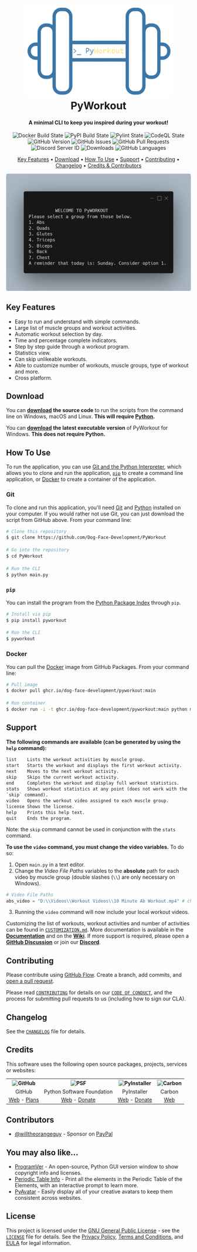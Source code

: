 <!-- Logo -->
<h1 align="center">
  <img src="https://github.com/Dog-Face-Development/PyWorkout/blob/main/docs/images/logo.png" height="250px" width="400px" alt="PyWorkout">
  <br>
  PyWorkout
  <br>
</h1>

<!-- Copy -->
<h4 align="center">A minimal CLI to keep you inspired during your workout!</h4>

<!-- Badges -->
<div align="center">
  <!-- Stability -->
  <img alt="Docker Build State" src="https://github.com/Dog-Face-Development/PyWorkout/actions/workflows/docker-publish.yml/badge.svg">
  <!-- Stability -->
  <img alt="PyPI Build State" src="https://github.com/Dog-Face-Development/PyWorkout/actions/workflows/push-to-pypi.yml/badge.svg">
  <!-- Stability -->
  <img alt="Pylint State" src="https://github.com/Dog-Face-Development/PyWorkout/actions/workflows/pylint.yml/badge.svg">
  <!-- CodeQL -->
  <img alt="CodeQL State" src="https://github.com/Dog-Face-Development/PyWorkout/actions/workflows/codeql-analysis.yml/badge.svg">
  <!-- Version -->
  <img alt="GitHub Version" src="https://img.shields.io/github/v/release/Dog-Face-Development/PyWorkout?include_prereleases">
  <!-- Issues -->
  <img alt="GitHub Issues" src="https://img.shields.io/github/issues/Dog-Face-Development/PyWorkout">
  <!-- Pull Requests -->
  <img alt="GitHub Pull Requests" src="https://img.shields.io/github/issues-pr/Dog-Face-Development/PyWorkout">
  <!-- Discord -->
  <img alt="Discord Server ID" src="https://img.shields.io/discord/947657440579711016">
  <!-- Downloads -->
  <img alt="Downloads" src="https://img.shields.io/github/downloads/Dog-Face-Development/PyWorkout/total">
  <!-- Language Count -->
  <img alt="GitHub Languages" src="https://img.shields.io/github/languages/count/Dog-Face-Development/PyWorkout">
</div>

<!-- Navigation -->
<p align="center">
  <a href="#key-features">Key Features</a> •
  <a href="#download">Download</a> •
  <a href="#how-to-use">How To Use</a> •
  <a href="#support">Support</a> •
  <a href="#contributing">Contributing</a> •
  <a href="#changelog">Changelog</a> •
  <a href="#credits">Credits & Contributors</a>
</p>

<!-- Screenshot(s) -->
![screenshot](https://github.com/Dog-Face-Development/PyWorkout/blob/main/docs/images/welcome.png)

## Key Features

* Easy to run and understand with simple commands.
* Large list of muscle groups and workout activities.
* Automatic workout selection by day.
* Time and percentage complete indicators.
* Step by step guide through a workout program.
* Statistics view.
* Can skip unlikeable workouts.
* Able to customize number of workouts, muscle groups, type of workout and more.
* Cross platform.

## Download

You can **[download](https://github.com/Dog-Face-Development/PyWorkout/releases/latest) the source code** to run the scripts from the command line on Windows, macOS and Linux. **This will require [Python](https://www.python.org/downloads/).**

You can **[download](https://github.com/Dog-Face-Development/PyWorkout/releases/latest) the latest executable version** of PyWorkout for Windows. **This does not require Python.**

## How To Use

To run the application, you can use [Git and the Python Interpreter](https://github.com/Dog-Face-Development/PyWorkout/main/README.md#git), which allows you to clone and run the application, [`pip`](https://github.com/Dog-Face-Development/PyWorkout/main/README.md#pip) to create a command line application, or [Docker](https://github.com/Dog-Face-Development/PyWorkout/main/README.md#docker) to create a container of the application.

### Git

To clone and run this application, you'll need [Git](https://git-scm.com/downloads) and [Python](https://www.python.org/downloads/) installed on your computer. If you would rather not use Git, you can just download the script from GitHub above. From your command line:

```bash
# Clone this repository
$ git clone https://github.com/Dog-Face-Development/PyWorkout

# Go into the repository
$ cd PyWorkout

# Run the CLI
$ python main.py
```

### `pip`

You can install the program from the [Python Package Index](https://pypi.org/project/PyWorkout/) through `pip`.

```bash
# Install via pip
$ pip install pyworkout

# Run the CLI
$ pyworkout
```

### Docker

You can pull the [Docker](https://www.docker.com/) image from GitHub Packages. From your command line:

```bash
# Pull image
$ docker pull ghcr.io/dog-face-development/pyworkout:main

# Run container
$ docker run -i -t ghcr.io/dog-face-development/pyworkout:main python main.py
```

## Support

**The following commands are available (can be generated by using the `help` command):**

```text
list    Lists the workout activities by muscle group.
start   Starts the workout and displays the first workout activity.
next    Moves to the next workout activity.
skip    Skips the current workout activity.
end     Completes the workout and display full workout statistics.
stats   Shows workout statistics at any point (does not work with the `skip` command).
video   Opens the workout video assigned to each muscle group.
license Shows the license.
help    Prints this help text.
quit    Ends the program.
```

Note: the `skip` command cannot be used in conjunction with the `stats` command.

**To use the `video` command, you must change the video variables.** To do so:

1. Open `main.py` in a text editor.
2. Change the _Video File Paths_ variables to the **absolute** path for each video by muscle group (double slashes (`\\`) are only necessary on Windows).

```python
# Video File Paths
abs_video = "D:\\Videos\\Workout Videos\\10 Minute Ab Workout.mp4" # change these to personal video path
```

3. Running the `video` command will now include your local workout videos.

Customizing the list of workouts, workout activities and number of activities can be found in [`CUSTOMIZATION.md`](https://github.com/Dog-Face-Development/PyWorkout/tree/main/docs). More documentation is available in the **[Documentation](https://github.com/Dog-Face-Development/PyWorkout/tree/main/docs)** and on the **[Wiki](https://github.com/Dog-Face-Development/PyWorkout/wiki)**. If more support is required, please open a **[GitHub Discussion](https://github.com/Dog-Face-Development/PyWorkout/discussions/new)** or join our **[Discord](https://discord.gg/YFMcACG9rh)**.

## Contributing

Please contribute using [GitHub Flow](https://guides.github.com/introduction/flow). Create a branch, add commits, and [open a pull request](https://github.com/Dog-Face-Development/PyWorkout/compare).

Please read [`CONTRIBUTING`](CONTRIBUTING.md) for details on our [`CODE OF CONDUCT`](CODE_OF_CONDUCT.md), and the process for submitting pull requests to us (including how to sign our CLA).

## Changelog

See the [`CHANGELOG`](CHANGELOG.md) file for details.

## Credits

This software uses the following open source packages, projects, services or websites:

<!-- Credits Table -->
<table>
  <tr>
    <th align="center"><img src="https://applets.imgix.net/https%3A%2F%2Fassets.ifttt.com%2Fimages%2Fchannels%2F2107379463%2Ficons%2Fmonochrome_large.png?w=240&h=240&s=8a19bbc158996d098e2fb18310ba7f33" width="150" height="150" alt="GitHub"/></th>
    <th align="center"><img src="https://upload.wikimedia.org/wikipedia/commons/thumb/c/c3/Python-logo-notext.svg/182px-Python-logo-notext.svg.png" width="150" height="150" alt="PSF"/></th>
    <th align="center"><img src="https://pyinstaller.readthedocs.io/en/v4.2/_static/pyinstaller-draft1a.ico" width="150" height="150" alt="PyInstaller"/></th>
    <th align="center"><img src="https://pbs.twimg.com/profile_images/912151274551885824/sjzD5vK9_400x400.jpg" width="150" height="150" alt="Carbon"/></th>
  </tr>
  <tr>
    <td align="center">GitHub</td>
    <td align="center">Python Software Foundation</td>
    <td align="center">PyInstaller</td>
    <td align="center">Carbon</td>
  </tr>
  <tr>
    <td align="center"><a href="https://github.com/">Web</a> - <a href="https://github.com/pricing">Plans</a></td>
    <td align="center"><a href="https://www.python.org/">Web</a> - <a href="https://psfmember.org/civicrm/contribute/transact?reset=1&id=2">Donate</a></td>
    <td align="center"><a href="https://pyinstaller.readthedocs.io/en/stable/">Web</a> - <a href="https://www.pyinstaller.org/funding.html#funding-by-individuals">Donate</a></td>
    <td align="center"><a href="https://carbon.now.sh/">Web</a></td>
  </tr>
</table>

## Contributors

* [@willtheorangeguy](https://github.com/willtheorangeguy) - Sponsor on [PayPal](https://paypal.me/wvdg44?country.x=CA&locale.x=en_US)

## You may also like...

* [ProgramVer](https://github.com/Dog-Face-Development/ProgramVer) - An open-source, Python GUI version window to show copyright info and licenses.
* [Periodic Table Info](https://github.com/Dog-Face-Development/Periodic-Table-Info) - Print all the elements in the Periodic Table of the Elements, with an interactive prompt to learn more.
* [PyAvatar](https://github.com/Dog-Face-Development/PyAvatar) - Easily display all of your creative avatars to keep them consistent across websites.

## License

This project is licensed under the [GNU General Public License](https://www.gnu.org/licenses/gpl-3.0.en.html) - see the [`LICENSE`](LICENSE.md) file for details. See the [Privacy Policy](https://github.com/Dog-Face-Development/PyWorkout/blob/master/docs/legal/PRIVACY.md), [Terms and Conditions](https://github.com/Dog-Face-Development/PyWorkout/blob/master/docs/legal/TERMS.md), and [EULA](https://github.com/Dog-Face-Development/PyWorkout/blob/master/docs/legal/EULA.md) for legal information.
